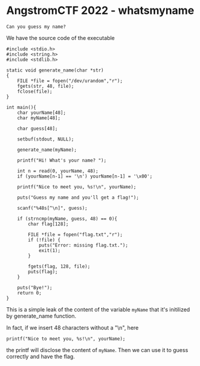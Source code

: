 # AngstromCTF 2022 - whatsmyname

```
Can you guess my name?
```

We have the source code of the executable
```
#include <stdio.h>
#include <string.h>
#include <stdlib.h>

static void generate_name(char *str)
{
    FILE *file = fopen("/dev/urandom","r");
	fgets(str, 48, file);
	fclose(file);
}

int main(){
    char yourName[48];
    char myName[48];
    
    char guess[48];

    setbuf(stdout, NULL);

    generate_name(myName);

    printf("Hi! What's your name? ");

    int n = read(0, yourName, 48);
    if (yourName[n-1] == '\n') yourName[n-1] = '\x00';

    printf("Nice to meet you, %s!\n", yourName);

    puts("Guess my name and you'll get a flag!");

    scanf("%48s[^\n]", guess);

    if (strncmp(myName, guess, 48) == 0){
        char flag[128];

		FILE *file = fopen("flag.txt","r");
		if (!file) {
		    puts("Error: missing flag.txt.");
		    exit(1);
		}

		fgets(flag, 128, file);
		puts(flag);
    }

    puts("Bye!");
    return 0;
}
```

This is a simple leak of the content of the variable `myName` that it's initilized by generate_name function.

In fact, if we insert 48 characters without a "\n", here

```
printf("Nice to meet you, %s!\n", yourName);
```

the printf will disclose the content of `myName`. Then we can use it to guess correctly and have the flag.
